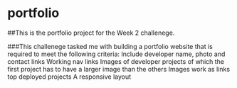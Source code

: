 # portfolio

##This is the portfolio project for the Week 2 challenege. 

###This challenege tasked me with building a portfolio website that is
required to meet the following criteria:
Include developer name, photo and contact links
Working nav links
Images of developer projects of which the first project has to have a larger 
image than the others
Images work as links top deployed projects
A responsive layout
